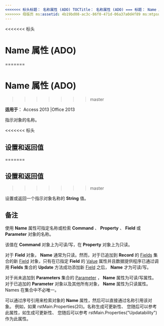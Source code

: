 ```yaml
---
<<<<<<< 标头标题： 名称属性 (ADO) TOCTitle： 名称属性 (ADO) === 标题： Name 属性 (ADO) TOCTitle: Name 属性 (ADO)
>>>>>>> 母版页 ms:assetid: 4b19bd08-ac3c-86f0-471d-06a37a0d4f89 ms:mtpsurl: https://msdn.microsoft.com/library/JJ249234(v=office.15) ms:contentKeyID: 48544683 ms.date: 09/18/2015 mtps_version: office.15.aspx
---
```


<<<<<<< 标头
# <a name="name-property-ado"></a>Name 属性 (ADO)
=======
# <a name="name-property-ado"></a>Name 属性 (ADO)
>>>>>>> master


**适用于**： Access 2013 |Office 2013

指示对象的名称。

<<<<<<< 标头
## <a name="settings-and-return-values"></a>设置和返回值
=======
## <a name="settings-and-return-values"></a>设置和返回值
>>>>>>> master

设置或返回一个指示对象名称的 **String** 值。

## <a name="remarks"></a>备注

使用 **Name** 属性可指定名称或检索 **Command** 、 **Property** 、 **Field** 或 **Parameter** 对象的名称。

该值在 **Command** 对象上为可读/写，在 **Property** 对象上为只读。

对于 **Field** 对象， **Name** 通常为只读。然而，对于已追加到 **Record** 的 [Fields](fields-collection-ado.md) 集合的新 [Field](record-object-ado.md) 对象，只有在已指定 **Field** 的 [Value](value-property-ado.md) 属性并且数据提供程序已通过调用 **Fields** 集合的 **Update** 方法成功添加新 [Field](update-method-ado.md) 之后， **Name** 才为可读/写。

对于尚未追加到 **Parameters** 集合的 [Parameter](parameters-collection-ado.md) ， **Name** 属性为可读/写属性。对于已追加的 **Parameter** 对象以及其他所有对象， **Name** 属性为只读属性。Names 在集合中不必唯一。

可以通过序号引用来检索对象的 **Name** 属性，然后可以直接通过名称引用该对象。 例如，如果 rstMain.Properties(20)。名称生成可更新性、 您随后可以参考此属性，如生成可更新性、 您随后可以参考 rstMain.Properties("Updatability") 作为此属性。

